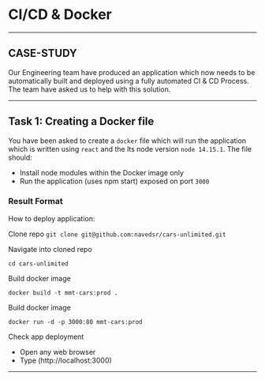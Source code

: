 # CI/CD & Docker
---

## CASE-STUDY
Our Engineering team have produced an application which now needs to be automatically built and deployed using a fully automated CI & CD Process. The team have asked us to help with this solution.

---

## Task 1: Creating a Docker file

You have been asked to create a `docker` file which will run the application which is written using `react` and the lts node version `node 14.15.1`. The file should:
  - Install node modules within the Docker image only
  - Run the application (uses npm start) exposed on port `3000`
  
### Result Format

How to deploy application:

Clone repo
`git clone git@github.com:navedsr/cars-unlimited.git`

Navigate into cloned repo

`cd cars-unlimited`

Build docker image

`docker build -t mmt-cars:prod .`

Build docker image

`docker run -d -p 3000:80 mmt-cars:prod`

Check app deployment
  - Open any web browser
  - Type (http://localhost:3000)

---
